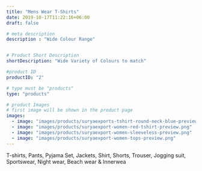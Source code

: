 ```yaml
---
title: "Mens Wear T-Shirts"
date: 2019-10-17T11:22:16+06:00
draft: false

# meta description
description : "Wide Colour Range"


# Product Short Description
shortDescription: "Wide Variety of Colours to match"

#product ID
productID: "2"

# type must be "products"
type: "products"

# product Images
# first image will be shown in the product page
images:
  - image: "images/products/suryaexports-tshirt-round-neck-blue-preview.png"
  - image: "images/products/suryaexport-women-red-tshirt-preview.png"
  - image: "images/products/suryaexport-women-sleeveless-preview.png"
  - image: "images/products/suryaexport-women-tops-preview.png"
---
```


T-shirts, Pants, Pyjama Set, Jackets, Shirt, Shorts, Trouser, Jogging suit, Sportswear, Night wear, Beach wear & Innerwea
